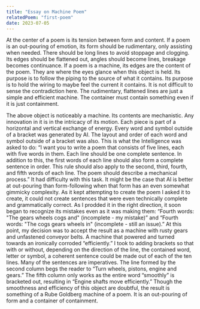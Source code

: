 ```yaml
---
title: "Essay on Machine Poem"
relatedPoem: "first-poem"
date: 2023-07-05
---
```


At the center of a poem is its tension between form and content. If a poem is an out-pouring of emotion, its form should be rudimentary, only assisting when needed. There should be long lines to avoid stoppage and clogging. Its edges should be flattened out, angles should become lines, breakage becomes continuance. If a poem is a machine, its edges are the content of the poem. They are where the eyes glance when this object is held. Its purpose is to follow the piping to the source of what it contains. Its purpose is to hold the wiring to maybe feel the current it contains. It is not difficult to sense the contradiction here. The rudimentary, flattened lines are just a simple and efficient machine. The container must contain something even if it is just containment. 
	
The above object is noticeably a machine. Its contents are mechanistic. Any innovation in it is in the intricacy of its motion. Each piece is part of a horizontal and vertical exchange of energy. Every word and symbol outside of a bracket was generated by AI. The layout and order of each word and symbol outside of a bracket was also. This is what the Intelligence was asked to do: “I want you to write a poem that consists of five lines, each with five words in them. Each line should be one complete sentence. In addition to this, the first words of each line should also form a complete sentence in order. This rule should also apply to the second, third, fourth, and fifth words of each line. The poem should describe a mechanical process.” It had difficulty with this task. It might be the case that AI is better at out-pouring than form-following when that form has an even somewhat gimmicky complexity. As it kept attempting to create the poem I asked it to create, it could not create sentences that were even technically complete and grammatically correct. As I prodded it in the right direction, it soon began to recognize its mistakes even as it was making them: “Fourth words: "The gears wheels cogs and" (incomplete - my mistake)” and “Fourth words: "The cogs gears wheels in" (incomplete - still an issue).” At this point, my decision was to accept the result as a machine with rusty gears and unfastened conveyor belts. A machine that powered and turned towards an ironically corroded “efficiently.” I took to adding brackets so that with or without, depending on the direction of the line, the contained word, letter or symbol, a coherent sentence could be made out of each of the ten lines. Many of the sentences are imperatives. The line formed by the second column begs the reader to “Turn wheels, pistons, engine and gears.” The fifth column only works as the entire word “smoothly” is bracketed out, resulting in “Engine shafts move efficiently.” Though the smoothness and efficiency of this object are doubtful, the result is something of a Rube Goldberg machine of a poem. It is an out-pouring of form and a container of containment.